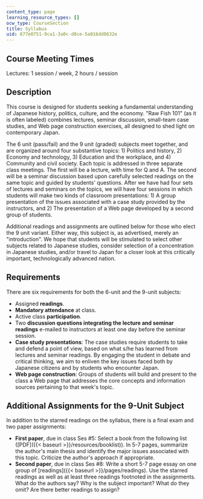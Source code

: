 ```yaml
---
content_type: page
learning_resource_types: []
ocw_type: CourseSection
title: Syllabus
uid: 877e0751-9ca1-3a0c-d8ce-5a016dd0632e
---
```


Course Meeting Times
--------------------

Lectures: 1 session / week, 2 hours / session

Description
-----------

This course is designed for students seeking a fundamental understanding of Japanese history, politics, culture, and the economy. "Raw Fish 101" (as it is often labeled) combines lectures, seminar discussion, small-team case studies, and Web page construction exercises, all designed to shed light on contemporary Japan.

The 6 unit (pass/fail) and the 9 unit (graded) subjects meet together, and are organized around four substantive topics: 1) Politics and history, 2) Economy and technology, 3) Education and the workplace, and 4) Community and civil society. Each topic is addressed in three separate class meetings. The first will be a lecture, with time for Q and A. The second will be a seminar discussion based upon carefully selected readings on the same topic and guided by students' questions. After we have had four sets of lectures and seminars on the topics, we will have four sessions in which students will make two kinds of classroom presentations: 1) A group presentation of the issues associated with a case study provided by the instructors, and 2) The presentation of a Web page developed by a second group of students.

Additional readings and assignments are outlined below for those who elect the 9 unit variant. Either way, this subject is, as advertised, merely an "introduction". We hope that students will be stimulated to select other subjects related to Japanese studies, consider selection of a concentration in Japanese studies, and/or travel to Japan for a closer look at this critically important, technologically advanced nation.

Requirements
------------

There are six requirements for both the 6-unit and the 9-unit subjects:

*   Assigned **readings**.
*   **Mandatory attendance** at class.
*   Active class **participation**.
*   Two **discussion questions integrating the lecture and seminar readings** e-mailed to instructors at least one day before the seminar session.
*   **Case study presentations**: The case studies require students to take and defend a point of view, based on what s/he has learned from lectures and seminar readings. By engaging the student in debate and critical thinking, we aim to enliven the key issues faced both by Japanese citizens and by students who encounter Japan.
*   **Web page construction**: Groups of students will build and present to the class a Web page that addresses the core concepts and information sources pertaining to that week's topic.

Additional Assignments for the 9-Unit Subject
---------------------------------------------

In addition to the starred readings on the syllabus, there is a final exam and two paper assignments:

*   **First paper**, due in class Ses #5: Select a book from the following list ([PDF]({{< baseurl >}}/resources/booklist)). In 5-7 pages, summarize the author's main thesis and identify the major issues associated with this topic. Criticize the author's approach if appropriate.
*   **Second paper**, due in class Ses #8: Write a short 5-7 page essay on one group of [readings]({{< baseurl >}}/pages/readings). Use the starred readings as well as at least three readings footnoted in the assignments. What do the authors say? Why is the subject important? What do they omit? Are there better readings to assign?